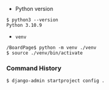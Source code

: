 -   Python version

```
$ python3 --version
Python 3.10.9
```

-   `venv`

```
/BoardPage$ python -m venv ./venv
$ source ./venv/bin/activate
```

### Command History

```
$ django-admin startproject config .
```
